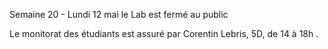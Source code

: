 Semaine 20 - Lundi 12 mai 
le Lab est fermé au public

Le monitorat des étudiants est assuré par
Corentin Lebris, 5D, de 14 à 18h .